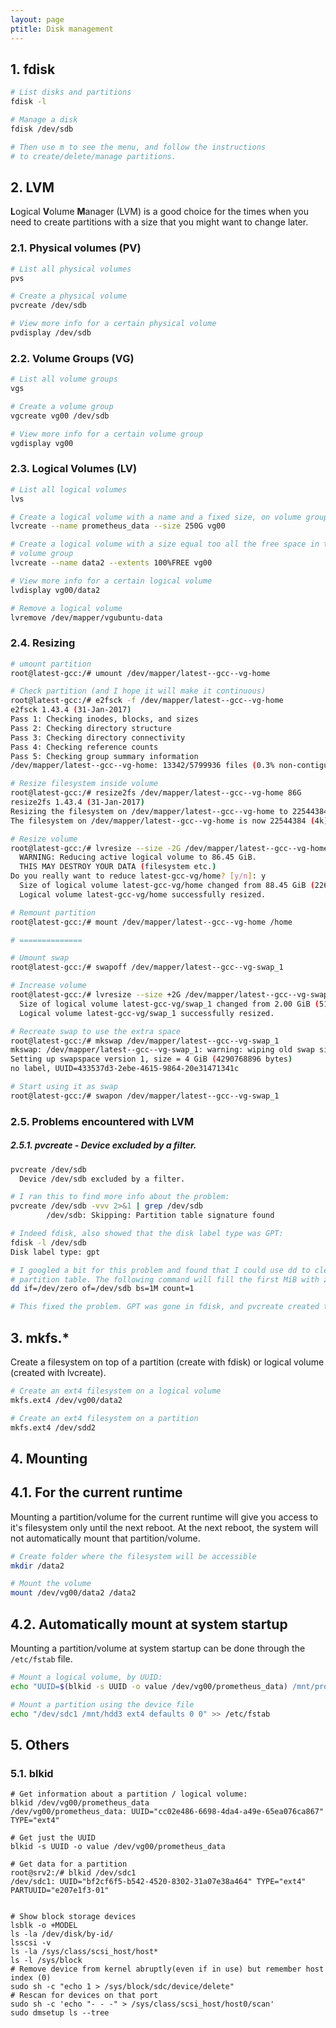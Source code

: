 ```yaml
---
layout: page
ptitle: Disk management
---
```


## 1. fdisk
```bash
# List disks and partitions
fdisk -l

# Manage a disk
fdisk /dev/sdb

# Then use m to see the menu, and follow the instructions
# to create/delete/manage partitions.
```

## 2. LVM
**L**ogical **V**olume **M**anager (LVM) is a good choice for the times when you
need to create partitions with a size that you might want to change later.

### 2.1. Physical volumes (PV)
```bash
# List all physical volumes
pvs

# Create a physical volume
pvcreate /dev/sdb

# View more info for a certain physical volume
pvdisplay /dev/sdb
```

### 2.2. Volume Groups (VG)
```bash
# List all volume groups
vgs

# Create a volume group
vgcreate vg00 /dev/sdb

# View more info for a certain volume group
vgdisplay vg00
```

### 2.3. Logical Volumes (LV)
```bash
# List all logical volumes
lvs

# Create a logical volume with a name and a fixed size, on volume group vg00
lvcreate --name prometheus_data --size 250G vg00

# Create a logical volume with a size equal too all the free space in the
# volume group
lvcreate --name data2 --extents 100%FREE vg00

# View more info for a certain logical volume
lvdisplay vg00/data2

# Remove a logical volume
lvremove /dev/mapper/vgubuntu-data
```

### 2.4. Resizing
```bash
# umount partition
root@latest-gcc:/# umount /dev/mapper/latest--gcc--vg-home

# Check partition (and I hope it will make it continuous)
root@latest-gcc:/# e2fsck -f /dev/mapper/latest--gcc--vg-home
e2fsck 1.43.4 (31-Jan-2017)
Pass 1: Checking inodes, blocks, and sizes
Pass 2: Checking directory structure
Pass 3: Checking directory connectivity
Pass 4: Checking reference counts
Pass 5: Checking group summary information
/dev/mapper/latest--gcc--vg-home: 13342/5799936 files (0.3% non-contiguous), 604675/23186432 blocks

# Resize filesystem inside volume
root@latest-gcc:/# resize2fs /dev/mapper/latest--gcc--vg-home 86G
resize2fs 1.43.4 (31-Jan-2017)
Resizing the filesystem on /dev/mapper/latest--gcc--vg-home to 22544384 (4k) blocks.
The filesystem on /dev/mapper/latest--gcc--vg-home is now 22544384 (4k) blocks long.

# Resize volume
root@latest-gcc:/# lvresize --size -2G /dev/mapper/latest--gcc--vg-home
  WARNING: Reducing active logical volume to 86.45 GiB.
  THIS MAY DESTROY YOUR DATA (filesystem etc.)
Do you really want to reduce latest-gcc-vg/home? [y/n]: y
  Size of logical volume latest-gcc-vg/home changed from 88.45 GiB (22643 extents) to 86.45 GiB (22131 extents).
  Logical volume latest-gcc-vg/home successfully resized.

# Remount partition
root@latest-gcc:/# mount /dev/mapper/latest--gcc--vg-home /home

# ==============

# Umount swap
root@latest-gcc:/# swapoff /dev/mapper/latest--gcc--vg-swap_1

# Increase volume
root@latest-gcc:/# lvresize --size +2G /dev/mapper/latest--gcc--vg-swap_1
  Size of logical volume latest-gcc-vg/swap_1 changed from 2.00 GiB (511 extents) to 4.00 GiB (1023 extents).
  Logical volume latest-gcc-vg/swap_1 successfully resized.

# Recreate swap to use the extra space
root@latest-gcc:/# mkswap /dev/mapper/latest--gcc--vg-swap_1
mkswap: /dev/mapper/latest--gcc--vg-swap_1: warning: wiping old swap signature.
Setting up swapspace version 1, size = 4 GiB (4290768896 bytes)
no label, UUID=433537d3-2ebe-4615-9864-20e31471341c

# Start using it as swap
root@latest-gcc:/# swapon /dev/mapper/latest--gcc--vg-swap_1
```

### 2.5. Problems encountered with LVM
##### 2.5.1. pvcreate - Device excluded by a filter.
```bash
pvcreate /dev/sdb
  Device /dev/sdb excluded by a filter.

# I ran this to find more info about the problem:
pvcreate /dev/sdb -vvv 2>&1 | grep /dev/sdb
        /dev/sdb: Skipping: Partition table signature found

# Indeed fdisk, also showed that the disk label type was GPT:
fdisk -l /dev/sdb
Disk label type: gpt

# I googled a bit for this problem and found that I could use dd to clear the
# partition table. The following command will fill the first MiB with zero bits:
dd if=/dev/zero of=/dev/sdb bs=1M count=1

# This fixed the problem. GPT was gone in fdisk, and pvcreate created the volume
```

## 3. mkfs.*
Create a filesystem on top of a partition (create with fdisk) or logical volume
(created with lvcreate).
```bash
# Create an ext4 filesystem on a logical volume
mkfs.ext4 /dev/vg00/data2

# Create an ext4 filesystem on a partition
mkfs.ext4 /dev/sdd2
```

## 4. Mounting
## 4.1. For the current runtime
Mounting a partition/volume for the current runtime will give you access to it's
filesystem only until the next reboot. At the next reboot, the system will not
automatically mount that partition/volume.
```bash
# Create folder where the filesystem will be accessible
mkdir /data2

# Mount the volume
mount /dev/vg00/data2 /data2
```
## 4.2. Automatically mount at system startup
Mounting a partition/volume at system startup can be done through the
`/etc/fstab` file.
```bash
# Mount a logical volume, by UUID:
echo "UUID=$(blkid -s UUID -o value /dev/vg00/prometheus_data) /mnt/prometheus_data ext4 defaults 0 0" >> /etc/fstab

# Mount a partition using the device file
echo "/dev/sdc1 /mnt/hdd3 ext4 defaults 0 0" >> /etc/fstab
```

## 5. Others
### 5.1. blkid
```
# Get information about a partition / logical volume:
blkid /dev/vg00/prometheus_data
/dev/vg00/prometheus_data: UUID="cc02e486-6698-4da4-a49e-65ea076ca867" TYPE="ext4" 

# Get just the UUID
blkid -s UUID -o value /dev/vg00/prometheus_data

# Get data for a partition
root@srv2:/# blkid /dev/sdc1
/dev/sdc1: UUID="bf2cf6f5-b542-4520-8302-31a07e38a464" TYPE="ext4" PARTUUID="e207e1f3-01"


# Show block storage devices
lsblk -o +MODEL
ls -la /dev/disk/by-id/
lsscsi -v
ls -la /sys/class/scsi_host/host*
ls -l /sys/block
# Remove device from kernel abruptly(even if in use) but remember host index (0)
sudo sh -c "echo 1 > /sys/block/sdc/device/delete"
# Rescan for devices on that port
sudo sh -c 'echo "- - -" > /sys/class/scsi_host/host0/scan'
sudo dmsetup ls --tree
```
